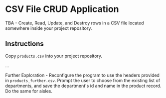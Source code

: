 # CSV File CRUD Application

TBA - Create, Read, Update, and Destroy rows in a CSV file located somewhere inside your project repository.

## Instructions

Copy `products.csv` into your project repository.

...

Further Exploration - Reconfigure the program to use the headers provided in `products_further.csv`. Prompt the user to choose from the existing list of departments, and save the department's id and name in the product record. Do the same for aisles.
